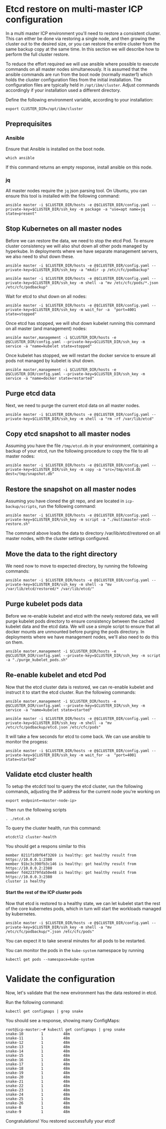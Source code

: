 # Etcd restore on multi-master ICP configuration

In a multi master ICP environment you'll need to restore a consistent cluster.
This can either be done via restoring a single node, and then growing the cluster out to the desired size, or
you can restore the entire cluster from the same backup copy at the same time. In this section we will describe how to
perform the full cluster restore.

To reduce the effort required we will use ansible where possible to execute commands on all master nodes simultaneously.
It is assumed that the ansible commands are run from the boot node (normally master1) which holds the cluster configuration files from the
initial installation. The configuration files are typically held in `/opt/ibm/cluster`. Adjust commands accordingly if your installation used a different directory.

Define the following environment variable, according to your installation:

```
export CLUSTER_DIR=/opt/ibm/cluster
```

## Preprequisites

### Ansible

Ensure that Ansible is installed on the boot node.

```
which ansible
```

If this command returns an empty response, install ansible on this node.

### jq

All master nodes require the `jq` json parsing tool.
On Ubuntu, you can ensure this tool is installed with the following command:

```
ansible master -i $CLUSTER_DIR/hosts -e @$CLUSTER_DIR/config.yaml --private-key=$CLUSTER_DIR/ssh_key -m package -a "use=apt name=jq state=present"
```

## Stop Kubernetes on all master nodes

Before we can restore the data, we need to stop the etcd Pod. To ensure cluster consistency we will also shut down all other pods managed by hyperkube. In deployments where we have separate management servers, we also need to shut down these.

```
ansible master -i $CLUSTER_DIR/hosts -e @$CLUSTER_DIR/config.yaml --private-key=$CLUSTER_DIR/ssh_key -a "mkdir -p /etc/cfc/podbackup"

ansible master -i $CLUSTER_DIR/hosts -e @$CLUSTER_DIR/config.yaml --private-key=$CLUSTER_DIR/ssh_key -m shell -a "mv /etc/cfc/pods/*.json /etc/cfc/podbackup"

```

Wait for etcd to shut down on all nodes:

```
ansible master -i $CLUSTER_DIR/hosts -e @$CLUSTER_DIR/config.yaml --private-key=$CLUSTER_DIR/ssh_key -m wait_for -a  "port=4001 state=stopped"
```

Once etcd has stopped, we will shut down kubelet running this command on all master (and management) nodes:

```
ansible master,management -i $CLUSTER_DIR/hosts -e @$CLUSTER_DIR/config.yaml --private-key=$CLUSTER_DIR/ssh_key -m service -a "name=kubelet state=stopped"
```

Once kubelet has stopped, we will restart the docker service to ensure all pods not managed by kubelet is shut down.

```
ansible master,management -i $CLUSTER_DIR/hosts -e @$CLUSTER_DIR/config.yaml --private-key=$CLUSTER_DIR/ssh_key -m service -a "name=docker state=restarted"
```


## Purge etcd data

Next, we need to purge the current etcd data on all master nodes.

```
ansible master -i $CLUSTER_DIR/hosts -e @$CLUSTER_DIR/config.yaml --private-key=$CLUSTER_DIR/ssh_key -m shell -a "rm -rf /var/lib/etcd"
```

## Copy etcd snapshot to all master nodes

Assuming you have the file `/tmp/etcd.db` in your environment, containing a backup of your etcd, run the following procedure to copy the file to all master nodes:

```
ansible master -i $CLUSTER_DIR/hosts -e @$CLUSTER_DIR/config.yaml --private-key=$CLUSTER_DIR/ssh_key -m copy -a "src=/tmp/etcd.db dest=/tmp/snapshot.db"
```

## Restore the snapshot on all master nodes

Assuming you have cloned the git repo, and are located in `icp-backup/scripts`, run the following command:

```
ansible master -i $CLUSTER_DIR/hosts -e @$CLUSTER_DIR/config.yaml --private-key=$CLUSTER_DIR/ssh_key -m script -a "./multimaster-etcd-restore.sh"
```

The command above loads the data to directory /var/lib/etcd/restored on all master nodes, with the cluster settings configured.


## Move the data to the right directory


We need now to move to expected directory, by running the following commands:

```
ansible master -i $CLUSTER_DIR/hosts -e @$CLUSTER_DIR/config.yaml --private-key=$CLUSTER_DIR/ssh_key -m shell -a "mv /var/lib/etcd/restored/* /var/lib/etcd/"
```

## Purge kubelet pods data

Before we re-enable kubelet and etcd with the newly restored data, we will purge kubelet pods directory to ensure consistency between the cached kubelet data and the etcd data.
We will use a simple script to ensure that all docker mounts are unmounted before purging the pods directory.
In deployments where we have management nodes, we'll also need to do this on them.

```
ansible master,management -i $CLUSTER_DIR/hosts -e @$CLUSTER_DIR/config.yaml --private-key=$CLUSTER_DIR/ssh_key -m script -a "./purge_kubelet_pods.sh"
```


## Re-enable kubelet and etcd Pod

Now that the etcd cluster data is restored, we can re-enable kubelet and instruct it to start the etcd cluster.
Run the following commands:

```
ansible master,management -i $CLUSTER_DIR/hosts -e @$CLUSTER_DIR/config.yaml --private-key=$CLUSTER_DIR/ssh_key -m service -a "name=kubelet state=started"

ansible master -i $CLUSTER_DIR/hosts -e @$CLUSTER_DIR/config.yaml --private-key=$CLUSTER_DIR/ssh_key -m shell -a "mv /etc/cfc/podbackup/etcd.json /etc/cfc/pods"
```

It will take a few seconds for etcd to come back. We can use ansible to monitor the progess:

```
ansible master -i $CLUSTER_DIR/hosts -e @$CLUSTER_DIR/config.yaml --private-key=$CLUSTER_DIR/ssh_key -m wait_for -a  "port=4001 state=started"
```

## Validate etcd cluster health

To setup the etcdctl tool to query the etcd cluster, run the following commands, adjusting the IP address for the current node you're working on

```
export endpoint=<master-node-ip>
```

Then run the following scripts

```
. ./etcd.sh
```

To query the cluster health, run this command:

```
etcdctl2 cluster-health
```

You should get a respons similar to this

```
member 8211f1d0f64f3269 is healthy: got healthy result from https://10.0.0.1:2380
member 91bc3c398fb3c146 is healthy: got healthy result from https://10.0.0.2:2380
member fd422379fda50e48 is healthy: got healthy result from https://10.0.0.3:2380
cluster is healthy
```

#### Start the rest of the ICP cluster pods

Now that etcd is restored to a healthy state, we can let kubelet start the rest of the core kubernetes pods, which in turn will
start the workloads managed by kubernetes.

```
ansible master -i $CLUSTER_DIR/hosts -e @$CLUSTER_DIR/config.yaml --private-key=$CLUSTER_DIR/ssh_key -m shell -a "mv /etc/cfc/podbackup/*.json /etc/cfc/pods"
```

You can expect it to take several minutes for all pods to be restarted.

You can monitor the pods in the `kube-system` namespace by running

```
kubectl get pods --namespace=kube-system
```

# Validate the configuration

Now, let's validate that the new environment has the data restored in etcd.

Run the following command:

```
kubectl get configmaps | grep snake
```

You should see a response, showing many ConfigMaps:

```
root@icp-master:~# kubectl get configmaps | grep snake
snake-10        1         48m
snake-11        1         48m
snake-12        1         48m
snake-13        1         48m
snake-14        1         48m
snake-15        1         48m
snake-16        1         48m
snake-17        1         48m
snake-18        1         48m
snake-19        1         48m
snake-20        1         48m
snake-21        1         48m
snake-22        1         48m
snake-23        1         48m
snake-24        1         48m
snake-25        1         48m
snake-26        1         48m
snake-8         1         48m
snake-9         1         48m
```

Congratulations! You restored successfully your etcd!
